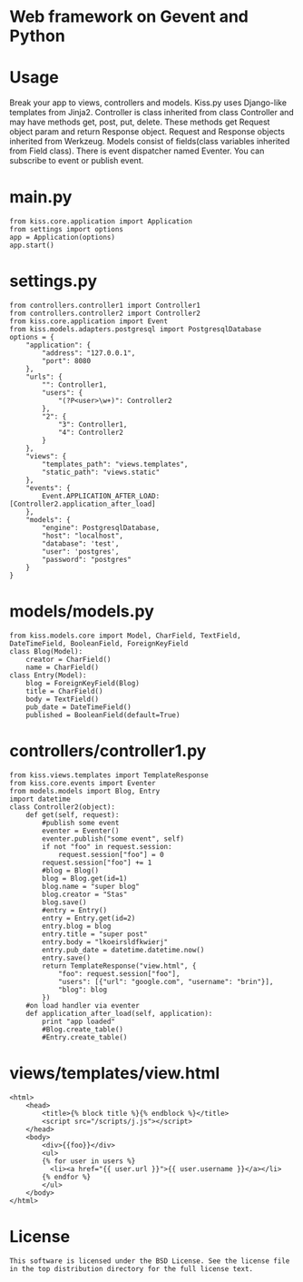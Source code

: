 # Web framework on Gevent and Python

# Usage

Break your app to views, controllers and models.
Kiss.py uses Django-like templates from Jinja2.
Controller is class inherited from class Controller and may have methods get, post, put, delete.
These methods get Request object param and return Response object.
Request and Response objects inherited from Werkzeug.
Models consist of fields(class variables inherited from Field class).
There is event dispatcher named Eventer. You can subscribe to event
or publish event.

# main.py

	from kiss.core.application import Application
	from settings import options
	app = Application(options)
	app.start()

# settings.py

	from controllers.controller1 import Controller1
	from controllers.controller2 import Controller2
	from kiss.core.application import Event
	from kiss.models.adapters.postgresql import PostgresqlDatabase
	options = {
		"application": {
			"address": "127.0.0.1",
			"port": 8080
		},
		"urls": {
			"": Controller1,
			"users": {
				"(?P<user>\w+)": Controller2
			},
			"2": {
				"3": Controller1,
				"4": Controller2
			}
		},
		"views": {
			"templates_path": "views.templates",
			"static_path": "views.static"
		},
		"events": {
			Event.APPLICATION_AFTER_LOAD: [Controller2.application_after_load]
		},
		"models": {
			"engine": PostgresqlDatabase,
			"host": "localhost",
			"database": 'test',
			"user": 'postgres',
			"password": "postgres"
		}
	}
	
# models/models.py

	from kiss.models.core import Model, CharField, TextField, DateTimeField, BooleanField, ForeignKeyField
	class Blog(Model):
		creator = CharField()
		name = CharField()
	class Entry(Model):
		blog = ForeignKeyField(Blog)
		title = CharField()
		body = TextField()
		pub_date = DateTimeField()
		published = BooleanField(default=True)

# controllers/controller1.py

	from kiss.views.templates import TemplateResponse
	from kiss.core.events import Eventer
	from models.models import Blog, Entry
	import datetime	
	class Controller2(object):
		def get(self, request):
			#publish some event
			eventer = Eventer()
			eventer.publish("some event", self)
			if not "foo" in request.session:
				request.session["foo"] = 0
			request.session["foo"] += 1
			#blog = Blog()
			blog = Blog.get(id=1)
			blog.name = "super blog"
			blog.creator = "Stas"
			blog.save()
			#entry = Entry()
			entry = Entry.get(id=2)
			entry.blog = blog
			entry.title = "super post"
			entry.body = "lkoeirsldfkwierj"
			entry.pub_date = datetime.datetime.now()
			entry.save()
			return TemplateResponse("view.html", {
				"foo": request.session["foo"], 
				"users": [{"url": "google.com", "username": "brin"}],
				"blog": blog
			})		
		#on load handler via eventer
		def application_after_load(self, application):
			print "app loaded"
			#Blog.create_table()
			#Entry.create_table()

# views/templates/view.html
	
	<html>
		<head>
			<title>{% block title %}{% endblock %}</title>
			<script src="/scripts/j.js"></script>
		</head>
		<body>
			<div>{{foo}}</div>
			<ul>
			{% for user in users %}
			  <li><a href="{{ user.url }}">{{ user.username }}</a></li>
			{% endfor %}
			</ul>
		</body>
	</html>
	
# License

	This software is licensed under the BSD License. See the license file in the top distribution directory for the full license text.
